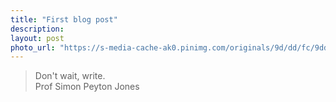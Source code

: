 ```yaml
---
title: "First blog post"
description:
layout: post
photo_url: "https://s-media-cache-ak0.pinimg.com/originals/9d/dd/fc/9dddfce9a0b2e723428f50d9df8b1060.jpg"
---
```




> Don't wait, write.  
Prof Simon Peyton Jones
